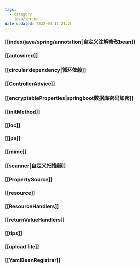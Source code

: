 ```yaml
---
tags:
  - catagory
  - java/spring
date updated: 2022-04-17 21:23
---
```


### [[index/java/spring/annotation|自定义注解修改bean]]

### [[autowired]]

### [[circular dependency|循环依赖]]

### [[ControllerAdvice]]

### [[encryptableProperties|springboot数据库密码加密]]

### [[initMethod]]

### [[ioc]]

### [[jpa]]

### [[mime]]

### [[scanner|自定义扫描器]]

### [[PropertySource]]

### [[resource]]

### [[ResourceHandlers]]

### [[returnValueHandlers]]

### [[tips]]

### [[upload file]]

### [[YamlBeanRegistrar]]
